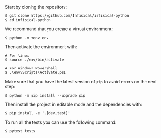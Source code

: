 Start by cloning the repository:
```console
$ git clone https://github.com/Infisical/infisical-python
$ cd infisical-python
```

We recommand that you create a virtual environment:
```console
$ python -m venv env
```

Then activate the environment with:
```console
# For linux
$ source ./env/bin/activate

# For Windows PowerShell
$ .\env\Scripts\Activate.ps1
```

Make sure that you have the latest version of `pip` to avoid errors on the next step:
```console
$ python -m pip install --upgrade pip
```

Then install the project in editable mode and the dependencies with:
```console
$ pip install -e '.[dev,test]'
```

To run all the tests you can use the following command:
```console
$ pytest tests
```

